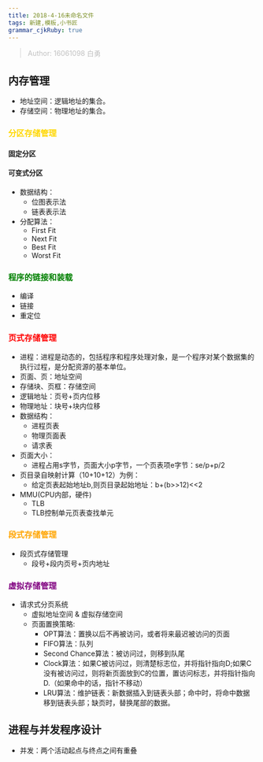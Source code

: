 ```yaml
---
title: 2018-4-16未命名文件 
tags: 新建,模板,小书匠
grammar_cjkRuby: true
---
```

> <font color="silver"> Author: 16061098 白勇</font>
## 内存管理
* 地址空间：逻辑地址的集合。
* 存储空间：物理地址的集合。
### <font color='gold'>分区存储管理</font>
#### 固定分区
#### 可变式分区
* 数据结构：
	* 位图表示法
	* 链表表示法
* 分配算法：
	* First Fit 
	* Next Fit
	* Best Fit 
	* Worst Fit
### <font color='green'>程序的链接和装载</font>
* 编译
* 链接
* 重定位
### <font color='red'>页式存储管理</font>
* 进程：进程是动态的，包括程序和程序处理对象，是一个程序对某个数据集的执行过程，是分配资源的基本单位。
* 页面、页：地址空间
* 存储块、页框：存储空间
* 逻辑地址：页号+页内位移
* 物理地址：块号+块内位移
* 数据结构：
	* 进程页表
	* 物理页面表
	* 请求表
* 页面大小：
	* 进程占用s字节，页面大小p字节，一个页表项e字节：se/p+p/2
* 页目录自映射计算（10+10+12）为例：
	* 给定页表起始地址b,则页目录起始地址：b+(b>>12)<<2
* MMU(CPU内部，硬件)
	* TLB
	* TLB控制单元页表查找单元
### <font color='orange'>段式存储管理</font>
* 段页式存储管理
	* 段号+段内页号+页内地址
### <font color='purple'>虚拟存储管理</font>
* 请求式分页系统
	* 虚拟地址空间  &  虚拟存储空间
	* 页面置换策略:
		* OPT算法：置换以后不再被访问，或者将来最迟被访问的页面
		* FIFO算法：队列
		* Second Chance算法：被访问过，则移到队尾
		* Clock算法：如果C被访问过，则清楚标志位，并将指针指向D;如果C没有被访问过，则将新页面放到C的位置，置访问标志，并将指针指向D.（如果命中的话，指针不移动）
		* LRU算法：维护链表：新数据插入到链表头部；命中时，将命中数据移到链表头部；缺页时，替换尾部的数据。


## 进程与并发程序设计
* 并发：两个活动起点与终点之间有重叠
